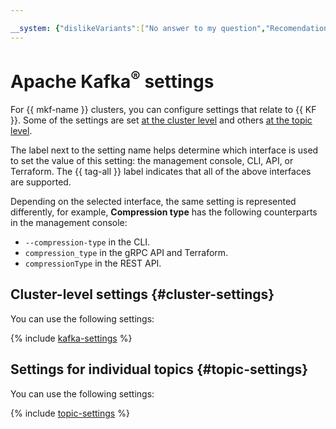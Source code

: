 ```yaml
---

__system: {"dislikeVariants":["No answer to my question","Recomendations didn't help","The content doesn't match title","Other"]}
---
```

# Apache Kafka<sup>®</sup> settings

For {{ mkf-name }} clusters, you can configure settings that relate to {{ KF }}. Some of the settings are set [at the cluster level](#cluster-settings) and others [at the topic level](#topic-settings).

The label next to the setting name helps determine which interface is used to set the value of this setting: the management console, CLI, API, or Terraform. The {{ tag-all }} label indicates that all of the above interfaces are supported.

Depending on the selected interface, the same setting is represented differently, for example, **Compression type** has the following counterparts in the management console:

* `--compression-type` in the CLI.
* `compression_type` in the gRPC API and Terraform.
* `compressionType` in the REST API.

## Cluster-level settings {#cluster-settings}

You can use the following settings:

{% include [kafka-settings](../../_includes/mdb/mkf/kafka-settings.md) %}

## Settings for individual topics {#topic-settings}

You can use the following settings:

{% include [topic-settings](../../_includes/mdb/mkf/topic-settings.md) %}

